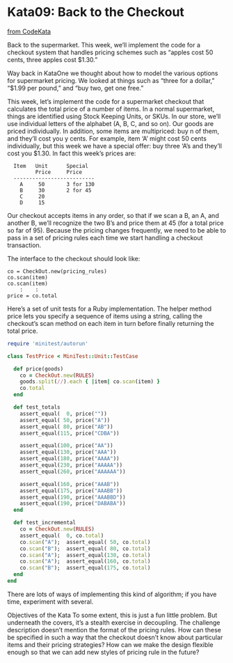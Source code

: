 # Kata09: Back to the Checkout

[from CodeKata](http://codekata.com/kata/kata09-back-to-the-checkout/)

Back to the supermarket. This week, we’ll implement the code for a checkout system that handles pricing schemes such as
“apples cost 50 cents, three apples cost $1.30.”

Way back in KataOne we thought about how to model the various options for supermarket pricing. We looked at things such as
“three for a dollar,” “$1.99 per pound,” and “buy two, get one free.”

This week, let’s implement the code for a supermarket checkout that calculates the total price of a number of items. In a
normal supermarket, things are identified using Stock Keeping Units, or SKUs. In our store, we’ll use individual letters of
the alphabet (A, B, C, and so on). Our goods are priced individually. In addition, some items are multipriced: buy n of them,
and they’ll cost you y cents. For example, item ‘A’ might cost 50 cents individually, but this week we have a special offer:
buy three ‘A’s and they’ll cost you $1.30. In fact this week’s prices are:

```
  Item   Unit      Special
         Price     Price
  --------------------------
    A     50       3 for 130
    B     30       2 for 45
    C     20
    D     15
```

Our checkout accepts items in any order, so that if we scan a B, an A, and another B, we’ll recognize the two B’s and price
them at 45 (for a total price so far of 95). Because the pricing changes frequently, we need to be able to pass in a set of
pricing rules each time we start handling a checkout transaction.

The interface to the checkout should look like:

```
co = CheckOut.new(pricing_rules)
co.scan(item)
co.scan(item)
    :    :
price = co.total
```

Here’s a set of unit tests for a Ruby implementation. The helper method price lets you specify a sequence of items using a
string, calling the checkout’s scan method on each item in turn before finally returning the total price.

```ruby
require 'minitest/autorun'

class TestPrice < MiniTest::Unit::TestCase

  def price(goods)
    co = CheckOut.new(RULES)
    goods.split(//).each { |item| co.scan(item) }
    co.total
  end

  def test_totals
    assert_equal(  0, price(""))
    assert_equal( 50, price("A"))
    assert_equal( 80, price("AB"))
    assert_equal(115, price("CDBA"))

    assert_equal(100, price("AA"))
    assert_equal(130, price("AAA"))
    assert_equal(180, price("AAAA"))
    assert_equal(230, price("AAAAA"))
    assert_equal(260, price("AAAAAA"))

    assert_equal(160, price("AAAB"))
    assert_equal(175, price("AAABB"))
    assert_equal(190, price("AAABBD"))
    assert_equal(190, price("DABABA"))
  end

  def test_incremental
    co = CheckOut.new(RULES)
    assert_equal(  0, co.total)
    co.scan("A");  assert_equal( 50, co.total)
    co.scan("B");  assert_equal( 80, co.total)
    co.scan("A");  assert_equal(130, co.total)
    co.scan("A");  assert_equal(160, co.total)
    co.scan("B");  assert_equal(175, co.total)
  end
end
```

There are lots of ways of implementing this kind of algorithm; if you have time, experiment with several.

Objectives of the Kata
To some extent, this is just a fun little problem. But underneath the covers, it’s a stealth exercise in decoupling. The
challenge description doesn’t mention the format of the pricing rules. How can these be specified in such a way that the
checkout doesn’t know about particular items and their pricing strategies? How can we make the design flexible enough so that
we can add new styles of pricing rule in the future?

